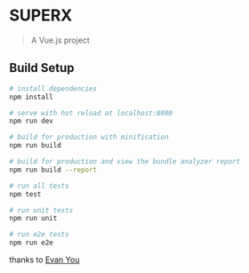 # SUPERX

> A Vue.js project

## Build Setup

``` bash
# install dependencies
npm install

# serve with hot reload at localhost:8080
npm run dev

# build for production with minification
npm run build

# build for production and view the bundle analyzer report
npm run build --report

# run all tests
npm test

# run unit tests
npm run unit

# run e2e tests
npm run e2e
```

thanks to [Evan You](http://evanyou.me/)
